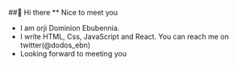 ##👋 Hi there **
Nice to meet you
- I am orji Dominion Ebubennia.
- I write HTML, Css, JavaScript and React.
 You can reach me on twitter(@dodos_ebn)
-   Looking forward to meeting you


<!---
dodosebn/dodosebn is a ✨ special ✨ repository because its `README.md` (this file) appears on your GitHub profile.
You can click the Preview link to take a look at your changes.
--->
